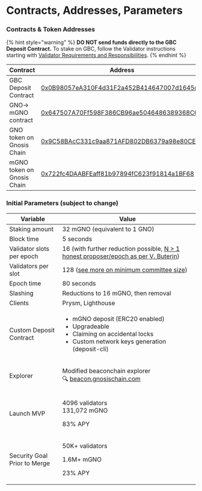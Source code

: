 # Contracts, Addresses, Parameters

### **Contracts & Token Addresses**

{% hint style="warning" %}
**DO NOT send funds directly to the GBC Deposit Contract.** To stake on GBC, follow the Validator instructions starting with [Validator Requirements and Responsibilities](../validator-info/validator-requirements-and-responsibilities.md).
{% endhint %}

| Contract                   | Address                                                                                                                                            |
| -------------------------- | -------------------------------------------------------------------------------------------------------------------------------------------------- |
| GBC Deposit Contract       | [0x0B98057eA310F4d31F2a452B414647007d1645d9](https://blockscout.com/xdai/mainnet/address/0x0B98057eA310F4d31F2a452B414647007d1645d9)               |
| GNO-> mGNO contract        | [0x647507A70Ff598F386CB96ae5046486389368C66](https://blockscout.com/xdai/mainnet/address/0x647507A70Ff598F386CB96ae5046486389368C66)               |
| GNO token on Gnosis Chain  | [0x9C58BAcC331c9aa871AFD802DB6379a98e80CEdb](https://blockscout.com/xdai/mainnet/token/0x9C58BAcC331c9aa871AFD802DB6379a98e80CEdb/token-transfers) |
| mGNO token on Gnosis Chain | [0x722fc4DAABFEaff81b97894fC623f91814a1BF68](https://blockscout.com/xdai/mainnet/address/0x722fc4DAABFEaff81b97894fC623f91814a1BF68)               |

### **Initial Parameters (subject to change)**

| Variable                     | Value                                                                                                                                                                               |
| ---------------------------- | ----------------------------------------------------------------------------------------------------------------------------------------------------------------------------------- |
| Staking amount               | 32 mGNO (equivalent to 1 GNO)                                                                                                                                                       |
| Block time                   | 5 seconds                                                                                                                                                                           |
| Validator slots per epoch    | 16 (with further reduction possible, [N > 1 honest proposer/epoch as per V. Buterin](https://notes.ethereum.org/@vbuterin/rkhCgQteN?type=view#Why-32-ETH-validator-sizes))          |
| Validators per slot          | 128 ([see more on minimum committee size](https://medium.com/@chihchengliang/minimum-committee-size-explained-67047111fa20))                                                        |
| Epoch time                   | 80 seconds                                                                                                                                                                          |
| Slashing                     | Reductions to 16 mGNO, then removal                                                                                                                                                 |
| Clients                      | Prysm, Lighthouse                                                                                                                                                                   |
| Custom Deposit Contract      | <p></p><ul><li>mGNO deposit (ERC20 enabled)</li><li>Upgradeable</li><li>Claiming on accidental locks</li><li>Custom network keys generation (deposit-cli)</li></ul>                 |
| Explorer                     | <p>Modified beaconchain explorer<br><span data-gb-custom-inline data-tag="emoji" data-code="1f50d">🔍</span> <a href="http://beacon.gnosischain.com">beacon.gnosischain.com</a></p> |
| Launch MVP                   | <p>4096 validators<br>131,072 mGNO </p><p>83% APY</p>                                                                                                                               |
| Security Goal Prior to Merge | <p>50K+ validators</p><p>1.6M+ mGNO</p><p>23% APY</p>                                                                                                                               |
